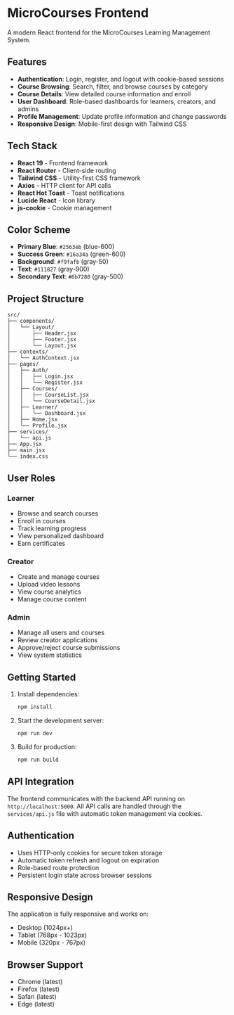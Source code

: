 # MicroCourses Frontend

A modern React frontend for the MicroCourses Learning Management System.

## Features

- **Authentication**: Login, register, and logout with cookie-based sessions
- **Course Browsing**: Search, filter, and browse courses by category
- **Course Details**: View detailed course information and enroll
- **User Dashboard**: Role-based dashboards for learners, creators, and admins
- **Profile Management**: Update profile information and change passwords
- **Responsive Design**: Mobile-first design with Tailwind CSS

## Tech Stack

- **React 19** - Frontend framework
- **React Router** - Client-side routing
- **Tailwind CSS** - Utility-first CSS framework
- **Axios** - HTTP client for API calls
- **React Hot Toast** - Toast notifications
- **Lucide React** - Icon library
- **js-cookie** - Cookie management

## Color Scheme

- **Primary Blue**: `#2563eb` (blue-600)
- **Success Green**: `#16a34a` (green-600)
- **Background**: `#f9fafb` (gray-50)
- **Text**: `#111827` (gray-900)
- **Secondary Text**: `#6b7280` (gray-500)

## Project Structure

```
src/
├── components/
│   └── Layout/
│       ├── Header.jsx
│       ├── Footer.jsx
│       └── Layout.jsx
├── contexts/
│   └── AuthContext.jsx
├── pages/
│   ├── Auth/
│   │   ├── Login.jsx
│   │   └── Register.jsx
│   ├── Courses/
│   │   ├── CourseList.jsx
│   │   └── CourseDetail.jsx
│   ├── Learner/
│   │   └── Dashboard.jsx
│   ├── Home.jsx
│   └── Profile.jsx
├── services/
│   └── api.js
├── App.jsx
├── main.jsx
└── index.css
```

## User Roles

### Learner
- Browse and search courses
- Enroll in courses
- Track learning progress
- View personalized dashboard
- Earn certificates

### Creator
- Create and manage courses
- Upload video lessons
- View course analytics
- Manage course content

### Admin
- Manage all users and courses
- Review creator applications
- Approve/reject course submissions
- View system statistics

## Getting Started

1. Install dependencies:
   ```bash
   npm install
   ```

2. Start the development server:
   ```bash
   npm run dev
   ```

3. Build for production:
   ```bash
   npm run build
   ```

## API Integration

The frontend communicates with the backend API running on `http://localhost:5000`. All API calls are handled through the `services/api.js` file with automatic token management via cookies.

## Authentication

- Uses HTTP-only cookies for secure token storage
- Automatic token refresh and logout on expiration
- Role-based route protection
- Persistent login state across browser sessions

## Responsive Design

The application is fully responsive and works on:
- Desktop (1024px+)
- Tablet (768px - 1023px)
- Mobile (320px - 767px)

## Browser Support

- Chrome (latest)
- Firefox (latest)
- Safari (latest)
- Edge (latest)